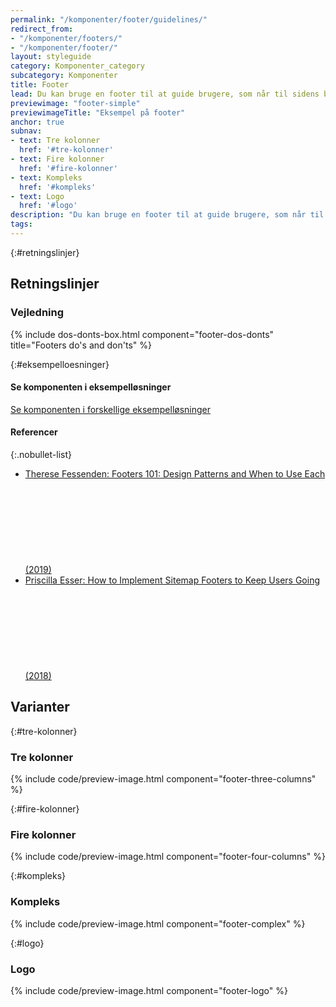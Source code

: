 ```yaml
---
permalink: "/komponenter/footer/guidelines/"
redirect_from:
- "/komponenter/footers/"
- "/komponenter/footer/"
layout: styleguide
category: Komponenter_category
subcategory: Komponenter
title: Footer
lead: Du kan bruge en footer til at guide brugere, som når til sidens bund, videre.
previewimage: "footer-simple"
previewimageTitle: "Eksempel på footer"
anchor: true
subnav:
- text: Tre kolonner
  href: '#tre-kolonner'
- text: Fire kolonner
  href: '#fire-kolonner'
- text: Kompleks
  href: '#kompleks'
- text: Logo
  href: '#logo'
description: "Du kan bruge en footer til at guide brugere, som når til sidens bund, videre."
tags:
---
```


{:#retningslinjer}
## Retningslinjer

### Vejledning

{% include dos-donts-box.html component="footer-dos-donts" title="Footers do's and don'ts" %}

{:#eksempelloesninger}
#### Se komponenten i eksempelløsninger

<a href="/eksempler/selvbetjeningsloesninger/">Se komponenten i forskellige eksempelløsninger</a>

#### Referencer

{:.nobullet-list}
- <a href="https://www.nngroup.com/articles/footers/" class="icon-link">Therese Fessenden: Footers 101: Design Patterns and When to Use Each (2019)<svg class="icon-svg" focusable="false" aria-hidden="true"><use xlink:href="#open-in-new"></use></svg></a>
- <a href="https://www.interaction-design.org/literature/article/how-to-implement-sitemap-footers-to-keep-users-going" class="icon-link">Priscilla Esser: How to Implement Sitemap Footers to Keep Users Going (2018)<svg class="icon-svg" focusable="false" aria-hidden="true"><use xlink:href="#open-in-new"></use></svg></a>

## Varianter

{:#tre-kolonner}
### Tre kolonner

{% include code/preview-image.html component="footer-three-columns" %}

{:#fire-kolonner}
### Fire kolonner

{% include code/preview-image.html component="footer-four-columns" %}

{:#kompleks}
### Kompleks

{% include code/preview-image.html component="footer-complex" %}

{:#logo}
### Logo

{% include code/preview-image.html component="footer-logo" %}
